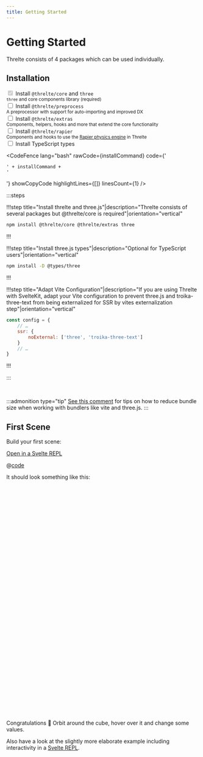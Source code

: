 ```yaml
---
title: Getting Started
---
```


<script>
	const preprocess = '@threlte/preprocess'
	let installPreprocess = true

	const extras = '@threlte/extras'
	let installExtras = true

	const rapier = '@threlte/rapier'
	let installRapier = true

	const typescript = '@types/three'
	let installTypescript = true

	$: installCommand = [
		'npm i -D three',
		'@threlte/core',
		installPreprocess && preprocess,
		installExtras && extras,
		installRapier && rapier,
		installTypescript && typescript
	]
		.filter(Boolean)
		.join(' \\\n  ')
</script>


# Getting Started

Threlte consists of 4 packages which can be used individually.

## Installation

<div class="flex flex-col">

<div class="mb-4">
<input id="core" type="checkbox" checked disabled />
<label for="core">
Install <code>@threlte/core</code> and <code>three</code><br />
<small><code>three</code> and core components library (required)</small>
</label>
</div>

<div class="mb-4">
<input id="preprocess" type="checkbox" bind:checked={installPreprocess} />
<label for="preprocess">
Install <code>@threlte/preprocess</code><br />
<small>A preprocessor with support for auto-importing and improved DX</small>
</label>
</div>

<div class="mb-4">
<input id="extras" type="checkbox" bind:checked={installExtras} />
<label for="extras">
Install <code>@threlte/extras</code><br />
<small>Components, helpers, hooks and more that extend the core functionality</small>
</label>
</div>

<div class="mb-4">
<input id="rapier" type="checkbox" bind:checked={installRapier} />
<label for="rapier">
Install <code>@threlte/rapier</code><br />
<small>Components and hooks to use the <a href="https://rapier.rs/" target="_blank">Rapier physics engine</a> in Threlte</small>
</label>
</div>

<div>
<input id="typescript" type="checkbox" bind:checked={installTypescript} />
<label for="typescript">
Install TypeScript types
</label>
</div>

</div>

<CodeFence lang="bash" rawCode={installCommand} code={'<pre><code><span class="line">' + installCommand + '</span></code></pre>'} showCopyCode highlightLines={[]} linesCount={1} />


:::steps

!!!step title="Install threlte and three.js"|description="Threlte consists of several packages but @threlte/core is required"|orientation="vertical"

```bash copy
npm install @threlte/core @threlte/extras three
```

!!!

!!!step title="Install three.js types"|description="Optional for TypeScript users"|orientation="vertical"

```bash copy
npm install -D @types/three
```

!!!

!!!step title="Adapt Vite Configuration"|description="If you are using Threlte with SvelteKit, adapt your Vite configuration to prevent three.js and troika-three-text from being externalized for SSR by vites externalization step"|orientation="vertical"

```js copyHighlight{3-5}|title=vite.config.js
const config = {
	// …
	ssr: {
		noExternal: ['three', 'troika-three-text']
	}
	// …
}
```

!!!

:::

<br>

:::admonition type="tip"
[See this comment](https://github.com/threlte/threlte/issues/8#issuecomment-1024085864) for tips on how to reduce bundle size when working with bundlers like vite and three.js.
:::

## First Scene

Build your first scene:

[Open in a Svelte REPL](https://svelte.dev/repl/14f38c03710945b797d0c421f55e4373?version=3.46.2)

@[code](../examples/getting-started/Scene.svelte)

It should look something like this:

<script lang="ts">
import GettingStarted from '$examples/getting-started/Scene.svelte'
</script>

<div style="height: 600px;" class="my-8 rounded-md shadow-lg mx-auto border border-gray-divider">
  <GettingStarted />
</div>

Congratulations :tada:
Orbit around the cube, hover over it and change some values.

Also have a look at the slightly more elaborate example including interactivity in a [Svelte REPL](https://svelte.dev/repl/bcb9474112ca440cb3c1f67e74250bcf?version=3.46.2).
